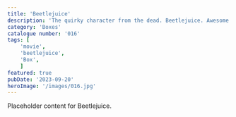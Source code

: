 ```yaml
---
title: 'Beetlejuice'
description: 'The quirky character from the dead. Beetlejuice. Awesome Storage box with either a flat or embossed lid. Box has 2 depth options 90 mm or 45 mm The choice is yours. Great item for any movie fan'
category: 'Boxes'
catalogue number: '016'
tags: [
    'movie', 
    'beetlejuice',
    'Box', 
    ]
featured: true
pubDate: '2023-09-20'
heroImage: '/images/016.jpg'
---
```


Placeholder content for Beetlejuice.